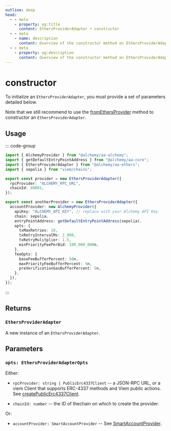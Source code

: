 ```yaml
---
outline: deep
head:
  - - meta
    - property: og:title
      content: EthersProviderAdapter • constructor
  - - meta
    - name: description
      content: Overview of the constructor method on EthersProviderAdapter in aa-ethers
  - - meta
    - property: og:description
      content: Overview of the constructor method on EthersProviderAdapter in aa-ethers
---
```


# constructor

To initialize an `EthersProviderAdapter`, you must provide a set of parameters detailed below.

Note that we still recommend to use the [fromEthersProvider](/packages/aa-ethers/provider-adapter/fromEthersProvider.md) method to constructor an `EthersProviderAdapter`.

## Usage

::: code-group

```ts [example.ts]
import { AlchemyProvider } from "@alchemy/aa-alchemy";
import { getDefaultEntryPointAddress } from "@alchemy/aa-core";
import { EthersProviderAdapter } from "@alchemy/aa-ethers";
import { sepolia } from "viem/chains";

export const provider = new EthersProviderAdapter({
  rpcProvider: "ALCHEMY_RPC_URL",
  chainId: 80001,
});

export const anotherProvider = new EthersProviderAdapter({
  accountProvider: new AlchemyProvider({
    apiKey: "ALCHEMY_API_KEY", // replace with your Alchemy API Key
    chain: sepolia,
    entryPointAddress: getDefaultEntryPointAddress(sepolia),
    opts: {
      txMaxRetries: 10,
      txRetryIntervalMs: 2_000,
      txRetryMulitplier: 1.5,
      minPriorityFeePerBid: 100_000_000n,
    },
    feeOpts: {
      baseFeeBufferPercent: 50n,
      maxPriorityFeeBufferPercent: 5n,
      preVerificationGasBufferPercent: 5n,
    },
  }),
});
```

:::

## Returns

### `EthersProviderAdapter`

A new instance of an `EthersProviderAdapter`.

## Parameters

### `opts: EthersProviderAdapterOpts`

Either:

- `rpcProvider: string | PublicErc4337Client` -- a JSON-RPC URL, or a viem Client that supports ERC-4337 methods and Viem public actions. See [createPublicErc4337Client](/packages/aa-core/client/createPublicErc4337Client.md).

- `chainId: number` -- the ID of thechain on which to create the provider.

Or:

- `accountProvider: SmartAccountProvider` -- See [SmartAccountProvider](/packages/aa-core/provider/constructor.md).
